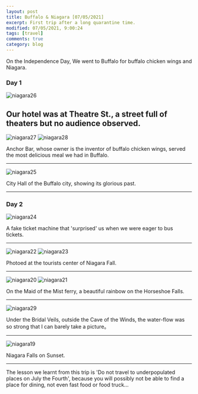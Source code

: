 ```yaml
---
layout: post
title: Buffalo & Niagara [07/05/2021]
excerpt: First trip after a long quarantine time.
modified: 07/05/2021, 9:00:24
tags: [travel]
comments: true
category: blog
---
```


On the Independence Day, We went to Buffalo for buffalo chicken wings and Niagara.

### Day 1

![niagara26](/images/buffalo/buffalo26.jpeg)

Our hotel was at Theatre St., a street full of theaters but no audience observed.  
 ---
![niagara27](/images/buffalo/buffalo27.jpeg)
![niagara28](/images/buffalo/buffalo28.jpeg)

Anchor Bar, whose owner is the inventor of buffalo chicken wings, served the most delicious meal we had in Buffalo.  

---
![niagara25](/images/buffalo/buffalo25.jpeg)

City Hall of the Buffalo city, showing its glorious past.  

---
### Day 2

![niagara24](/images/buffalo/buffalo24.jpeg)

A fake ticket machine that 'surprised' us when we were eager to bus tickets.

---
![niagara22](/images/buffalo/buffalo22.jpeg)
![niagara23](/images/buffalo/buffalo23.jpeg)

Photoed at the tourists center of Niagara Fall.

---
![niagara20](/images/buffalo/buffalo20.jpeg)
![niagara21](/images/buffalo/buffalo21.jpeg)

On the Maid of the Mist ferry, a beautiful rainbow on the Horseshoe Falls.

---
![niagara29](/images/buffalo/buffalo29.jpeg)

Under the Bridal Veils, outside the Cave of the Winds, the water-flow was so strong that I can barely take a picture。

---
![niagara19](/images/buffalo/buffalo19.jpg)

Niagara Falls on Sunset.

---
The lesson we learnt from this trip is 'Do not travel to underpopulated places on July the Fourth', because you will possibly not be able to find a place for dining, not even fast food or food truck...

